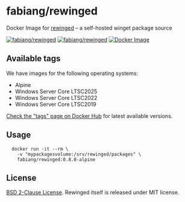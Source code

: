 # fabiang/rewinged

Docker Image for [rewinged](https://github.com/jantari/rewinged) – a self-hosted winget package source

[![fabiang/rewinged](https://img.shields.io/docker/pulls/fabiang/rewinged.svg)](https://hub.docker.com/r/fabiang/rewinged)
[![fabiang/rewinged](https://badgen.net/github/license/fabiang/docker-rewinged)](https://github.com/fabiang/docker-rewinged)
[![Docker Image](https://github.com/fabiang/docker-rewinged/actions/workflows/docker.yml/badge.svg)](https://github.com/fabiang/docker-rewinged/actions/workflows/docker.yml)

## Available tags

We have images for the following operating systems:

* Alpine
* Windows Server Core LTSC2025
* Windows Server Core LTSC2022
* Windows Server Core LTSC2019

[Check the "tags" page on Docker Hub](https://hub.docker.com/r/fabiang/rewinged/tags?page=1&ordering=name) for latest available versions.

## Usage

```
  docker run -it --rm \
    -v "mypackagesvolume:/srv/rewinged/packages" \
    fabiang/rewinged:0.8.0-alpine
```

## License

[BSD 2-Clause License](LICENSE). Rewinged itself is released under MIT license.
